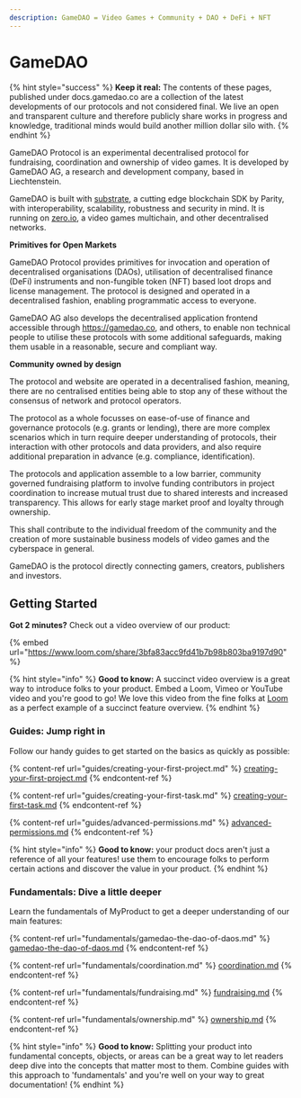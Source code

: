 ```yaml
---
description: GameDAO = Video Games + Community + DAO + DeFi + NFT
---
```


# GameDAO

{% hint style="success" %}
**Keep it real:** The contents of these pages, published under docs.gamedao.co are a collection of the latest developments of our protocols and not considered final. We live an open and transparent culture and therefore publicly share works in progress and knowledge, traditional minds would build another million dollar silo with.&#x20;
{% endhint %}

GameDAO Protocol is an experimental decentralised protocol for fundraising, coordination and ownership of video games. It is developed by GameDAO AG, a research and development company, based in Liechtenstein.

GameDAO is built with [substrate](https://substrate.io), a cutting edge blockchain SDK by Parity, with interoperability, scalability, robustness and security in mind. It is running on [zero.io](https://zero.io), a video games multichain, and other decentralised networks.

**Primitives for Open Markets**

GameDAO Protocol provides primitives for invocation and operation of decentralised organisations (DAOs), utilisation of decentralised finance (DeFi) instruments and non-fungible token (NFT) based loot drops and license management. The protocol is designed and operated in a decentralised fashion, enabling programmatic access to everyone.

GameDAO AG also develops the decentralised application frontend accessible through https://gamedao.co, and others, to enable non technical people to utilise these protocols with some additional safeguards, making them usable in a reasonable, secure and compliant way.

**Community owned by design**

The protocol and website are operated in a decentralised fashion, meaning, there are no centralised entities being able to stop any of these without the consensus of network and protocol operators.

The protocol as a whole focusses on ease-of-use of finance and governance protocols (e.g. grants or lending), there are more complex scenarios which in turn require deeper understanding of protocols, their interaction with other protocols and data providers, and also require additional preparation in advance (e.g. compliance, identification).

The protocols and application assemble to a low barrier, community governed fundraising platform to involve funding contributors in project coordination to increase mutual trust due to shared interests and increased transparency. This allows for early stage market proof and loyalty through ownership.

This shall contribute to the individual freedom of the community and the creation of more sustainable business models of video games and the cyberspace in general.

GameDAO is the protocol directly connecting gamers, creators, publishers and investors.



## Getting Started

**Got 2 minutes?** Check out a video overview of our product:

{% embed url="https://www.loom.com/share/3bfa83acc9fd41b7b98b803ba9197d90" %}

{% hint style="info" %}
**Good to know:** A succinct video overview is a great way to introduce folks to your product. Embed a Loom, Vimeo or YouTube video and you're good to go! We love this video from the fine folks at [Loom](https://loom.com) as a perfect example of a succinct feature overview.
{% endhint %}

### Guides: Jump right in

Follow our handy guides to get started on the basics as quickly as possible:

{% content-ref url="guides/creating-your-first-project.md" %}
[creating-your-first-project.md](guides/creating-your-first-project.md)
{% endcontent-ref %}

{% content-ref url="guides/creating-your-first-task.md" %}
[creating-your-first-task.md](guides/creating-your-first-task.md)
{% endcontent-ref %}

{% content-ref url="guides/advanced-permissions.md" %}
[advanced-permissions.md](guides/advanced-permissions.md)
{% endcontent-ref %}

{% hint style="info" %}
**Good to know:** your product docs aren't just a reference of all your features! use them to encourage folks to perform certain actions and discover the value in your product.
{% endhint %}

### Fundamentals: Dive a little deeper

Learn the fundamentals of MyProduct to get a deeper understanding of our main features:

{% content-ref url="fundamentals/gamedao-the-dao-of-daos.md" %}
[gamedao-the-dao-of-daos.md](fundamentals/gamedao-the-dao-of-daos.md)
{% endcontent-ref %}

{% content-ref url="fundamentals/coordination.md" %}
[coordination.md](fundamentals/coordination.md)
{% endcontent-ref %}

{% content-ref url="fundamentals/fundraising.md" %}
[fundraising.md](fundamentals/fundraising.md)
{% endcontent-ref %}

{% content-ref url="fundamentals/ownership.md" %}
[ownership.md](fundamentals/ownership.md)
{% endcontent-ref %}

{% hint style="info" %}
**Good to know:** Splitting your product into fundamental concepts, objects, or areas can be a great way to let readers deep dive into the concepts that matter most to them. Combine guides with this approach to 'fundamentals' and you're well on your way to great documentation!
{% endhint %}
